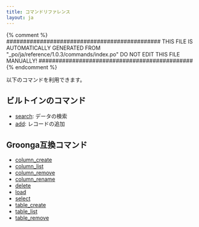 ```yaml
---
title: コマンドリファレンス
layout: ja
---
```


{% comment %}
##############################################
  THIS FILE IS AUTOMATICALLY GENERATED FROM
  "_po/ja/reference/1.0.3/commands/index.po"
  DO NOT EDIT THIS FILE MANUALLY!
##############################################
{% endcomment %}


以下のコマンドを利用できます。

## ビルトインのコマンド

 * [search](search/): データの検索
 * [add](add/): レコードの追加

## Groonga互換コマンド

 * [column_create](column-create/)
 * [column_list](column-list/)
 * [column_remove](column-remove/)
 * [column_rename](column-rename/)
 * [delete](delete/)
 * [load](load/)
 * [select](select/)
 * [table_create](table-create/)
 * [table_list](table-list/)
 * [table_remove](table-remove/)
